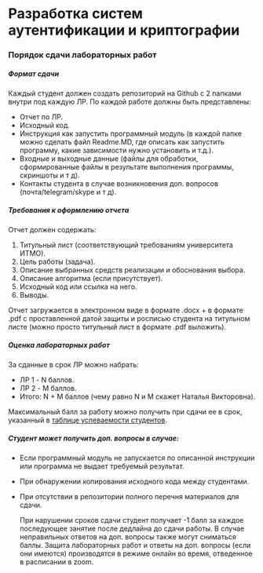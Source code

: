 # Разработка систем аутентификации и криптографии

### Порядок сдачи лабораторных работ

##### Формат сдачи
Каждый студент должен создать репозиторий на Github с 2 папками внутри под каждую ЛР. По каждой работе должны быть представлены:
* Отчет по ЛР.
* Исходный код.
* Инструкция как запустить программный модуль (в каждой папке можно сделать файл Readme.MD, где описать как запустить программу, какие зависимости нужно установить и т.д.).
* Входные и выходные данные (файлы для обработки, сформированные файлы в результате выполнения программы, скриншоты и т д).
* Контакты студента в случае возникновения доп. вопросов (почта/telegram/skype и т д).

##### Требования к оформлению отчета
Отчет должен содержать:
1.  Титульный лист (соответствующий требованиям университета ИТМО).
2.  Цель работы (задача).
3.  Описание выбранных средств реализации и обоснования выбора.
4.  Описание алгоритма (если присутствует).
5.  Исходный код или ссылка на него.
6.  Выводы.

Отчет загружается в электронном виде в формате .docx + в формате .pdf с проставленной датой защиты и росписью студента на титульном листе (можно просто титульный лист в формате .pdf выложить).

##### Оценка лабораторных работ 
За сданные в срок ЛР можно набрать: 
* ЛР 1 - N баллов.
* ЛР 2 - M баллов.
* Итого: N + M баллов (чему равно N и M скажет Наталья Викторовна).

Максимальный балл за работу можно получить при сдачи ее в срок, указанный в [таблице успеваемости студентов](https://docs.google.com/spreadsheets/d/1lrfjgOYJcB2z1vyHHXIvY2lDTqzOf8XjT_xVS0-__mY/edit?usp=sharing "таблице успеваемости студентов").

##### Студент может получить доп. вопросы в случае: 
*   Если программный модуль не запускается по описанной инструкции или программа не выдает требуемый результат.
*   При обнаружении копирования исходного кода между студентами.
*   При отсутствии в репозитории полного перечня материалов для сдачи.


    При нарушении сроков сдачи студент получает -1 балл за каждое последующее занятие после дедлайна до сдачи работы. В случае неправильных ответов на доп. вопросы также могут сниматься баллы. Защита лабораторных работ и ответы на доп. вопросы (если они имеются) производятся в режиме онлайн во время, отведенное в расписании в zoom.